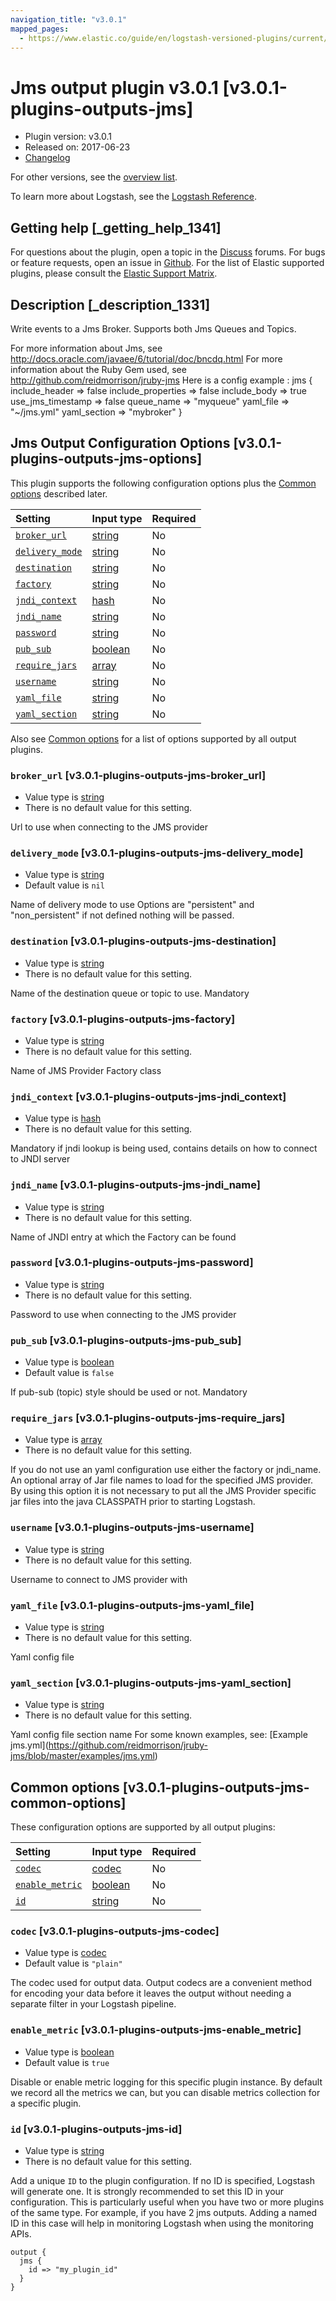 ```yaml
---
navigation_title: "v3.0.1"
mapped_pages:
  - https://www.elastic.co/guide/en/logstash-versioned-plugins/current/v3.0.1-plugins-outputs-jms.html
---
```


# Jms output plugin v3.0.1 [v3.0.1-plugins-outputs-jms]

* Plugin version: v3.0.1
* Released on: 2017-06-23
* [Changelog](https://github.com/logstash-plugins/logstash-output-jms/blob/v3.0.1/CHANGELOG.md)

For other versions, see the [overview list](output-jms-index.md).

To learn more about Logstash, see the [Logstash Reference](https://www.elastic.co/guide/en/logstash/current/index.html).

## Getting help [_getting_help_1341]

For questions about the plugin, open a topic in the [Discuss](http://discuss.elastic.co) forums. For bugs or feature requests, open an issue in [Github](https://github.com/logstash-plugins/logstash-output-jms). For the list of Elastic supported plugins, please consult the [Elastic Support Matrix](https://www.elastic.co/support/matrix#matrix_logstash_plugins).

## Description [_description_1331]

Write events to a Jms Broker. Supports both Jms Queues and Topics.

For more information about Jms, see <http://docs.oracle.com/javaee/6/tutorial/doc/bncdq.html> For more information about the Ruby Gem used, see <http://github.com/reidmorrison/jruby-jms> Here is a config example : jms { include\_header ⇒ false include\_properties ⇒ false include\_body ⇒ true use\_jms\_timestamp ⇒ false queue\_name ⇒ "myqueue" yaml\_file ⇒ "\~/jms.yml" yaml\_section ⇒ "mybroker" }

## Jms Output Configuration Options [v3.0.1-plugins-outputs-jms-options]

This plugin supports the following configuration options plus the [Common options](v3-0-1-plugins-outputs-jms.md#v3.0.1-plugins-outputs-jms-common-options) described later.

| Setting | Input type | Required |
| :- | :- | :- |
| [`broker_url`](v3-0-1-plugins-outputs-jms.md#v3.0.1-plugins-outputs-jms-broker_url) | [string](/lsr/value-types.md#string) | No |
| [`delivery_mode`](v3-0-1-plugins-outputs-jms.md#v3.0.1-plugins-outputs-jms-delivery_mode) | [string](/lsr/value-types.md#string) | No |
| [`destination`](v3-0-1-plugins-outputs-jms.md#v3.0.1-plugins-outputs-jms-destination) | [string](/lsr/value-types.md#string) | No |
| [`factory`](v3-0-1-plugins-outputs-jms.md#v3.0.1-plugins-outputs-jms-factory) | [string](/lsr/value-types.md#string) | No |
| [`jndi_context`](v3-0-1-plugins-outputs-jms.md#v3.0.1-plugins-outputs-jms-jndi_context) | [hash](/lsr/value-types.md#hash) | No |
| [`jndi_name`](v3-0-1-plugins-outputs-jms.md#v3.0.1-plugins-outputs-jms-jndi_name) | [string](/lsr/value-types.md#string) | No |
| [`password`](v3-0-1-plugins-outputs-jms.md#v3.0.1-plugins-outputs-jms-password) | [string](/lsr/value-types.md#string) | No |
| [`pub_sub`](v3-0-1-plugins-outputs-jms.md#v3.0.1-plugins-outputs-jms-pub_sub) | [boolean](/lsr/value-types.md#boolean) | No |
| [`require_jars`](v3-0-1-plugins-outputs-jms.md#v3.0.1-plugins-outputs-jms-require_jars) | [array](/lsr/value-types.md#array) | No |
| [`username`](v3-0-1-plugins-outputs-jms.md#v3.0.1-plugins-outputs-jms-username) | [string](/lsr/value-types.md#string) | No |
| [`yaml_file`](v3-0-1-plugins-outputs-jms.md#v3.0.1-plugins-outputs-jms-yaml_file) | [string](/lsr/value-types.md#string) | No |
| [`yaml_section`](v3-0-1-plugins-outputs-jms.md#v3.0.1-plugins-outputs-jms-yaml_section) | [string](/lsr/value-types.md#string) | No |

Also see [Common options](v3-0-1-plugins-outputs-jms.md#v3.0.1-plugins-outputs-jms-common-options) for a list of options supported by all output plugins.

### `broker_url` [v3.0.1-plugins-outputs-jms-broker_url]

* Value type is [string](/lsr/value-types.md#string)
* There is no default value for this setting.

Url to use when connecting to the JMS provider

### `delivery_mode` [v3.0.1-plugins-outputs-jms-delivery_mode]

* Value type is [string](/lsr/value-types.md#string)
* Default value is `nil`

Name of delivery mode to use Options are "persistent" and "non\_persistent" if not defined nothing will be passed.

### `destination` [v3.0.1-plugins-outputs-jms-destination]

* Value type is [string](/lsr/value-types.md#string)
* There is no default value for this setting.

Name of the destination queue or topic to use. Mandatory

### `factory` [v3.0.1-plugins-outputs-jms-factory]

* Value type is [string](/lsr/value-types.md#string)
* There is no default value for this setting.

Name of JMS Provider Factory class

### `jndi_context` [v3.0.1-plugins-outputs-jms-jndi_context]

* Value type is [hash](/lsr/value-types.md#hash)
* There is no default value for this setting.

Mandatory if jndi lookup is being used, contains details on how to connect to JNDI server

### `jndi_name` [v3.0.1-plugins-outputs-jms-jndi_name]

* Value type is [string](/lsr/value-types.md#string)
* There is no default value for this setting.

Name of JNDI entry at which the Factory can be found

### `password` [v3.0.1-plugins-outputs-jms-password]

* Value type is [string](/lsr/value-types.md#string)
* There is no default value for this setting.

Password to use when connecting to the JMS provider

### `pub_sub` [v3.0.1-plugins-outputs-jms-pub_sub]

* Value type is [boolean](/lsr/value-types.md#boolean)
* Default value is `false`

If pub-sub (topic) style should be used or not. Mandatory

### `require_jars` [v3.0.1-plugins-outputs-jms-require_jars]

* Value type is [array](/lsr/value-types.md#array)
* There is no default value for this setting.

If you do not use an yaml configuration use either the factory or jndi\_name. An optional array of Jar file names to load for the specified JMS provider. By using this option it is not necessary to put all the JMS Provider specific jar files into the java CLASSPATH prior to starting Logstash.

### `username` [v3.0.1-plugins-outputs-jms-username]

* Value type is [string](/lsr/value-types.md#string)
* There is no default value for this setting.

Username to connect to JMS provider with

### `yaml_file` [v3.0.1-plugins-outputs-jms-yaml_file]

* Value type is [string](/lsr/value-types.md#string)
* There is no default value for this setting.

Yaml config file

### `yaml_section` [v3.0.1-plugins-outputs-jms-yaml_section]

* Value type is [string](/lsr/value-types.md#string)
* There is no default value for this setting.

Yaml config file section name For some known examples, see: \[Example jms.yml]\(<https://github.com/reidmorrison/jruby-jms/blob/master/examples/jms.yml>)

## Common options [v3.0.1-plugins-outputs-jms-common-options]

These configuration options are supported by all output plugins:

| Setting | Input type | Required |
| :- | :- | :- |
| [`codec`](v3-0-1-plugins-outputs-jms.md#v3.0.1-plugins-outputs-jms-codec) | [codec](/lsr/value-types.md#codec) | No |
| [`enable_metric`](v3-0-1-plugins-outputs-jms.md#v3.0.1-plugins-outputs-jms-enable_metric) | [boolean](/lsr/value-types.md#boolean) | No |
| [`id`](v3-0-1-plugins-outputs-jms.md#v3.0.1-plugins-outputs-jms-id) | [string](/lsr/value-types.md#string) | No |

### `codec` [v3.0.1-plugins-outputs-jms-codec]

* Value type is [codec](/lsr/value-types.md#codec)
* Default value is `"plain"`

The codec used for output data. Output codecs are a convenient method for encoding your data before it leaves the output without needing a separate filter in your Logstash pipeline.

### `enable_metric` [v3.0.1-plugins-outputs-jms-enable_metric]

* Value type is [boolean](/lsr/value-types.md#boolean)
* Default value is `true`

Disable or enable metric logging for this specific plugin instance. By default we record all the metrics we can, but you can disable metrics collection for a specific plugin.

### `id` [v3.0.1-plugins-outputs-jms-id]

* Value type is [string](/lsr/value-types.md#string)
* There is no default value for this setting.

Add a unique `ID` to the plugin configuration. If no ID is specified, Logstash will generate one. It is strongly recommended to set this ID in your configuration. This is particularly useful when you have two or more plugins of the same type. For example, if you have 2 jms outputs. Adding a named ID in this case will help in monitoring Logstash when using the monitoring APIs.

```
output {
  jms {
    id => "my_plugin_id"
  }
}
```
